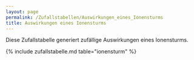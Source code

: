 ```yaml
---
layout: page
permalink: /Zufallstabellen/Auswirkungen_eines_Ionensturms
title: Auswirkungen eines Ionensturms
---
```


Diese Zufallstabelle generiert zufällige Auswirkungen eines Ionensturms.

{% include zufallstabelle.md table="ionensturm" %}
